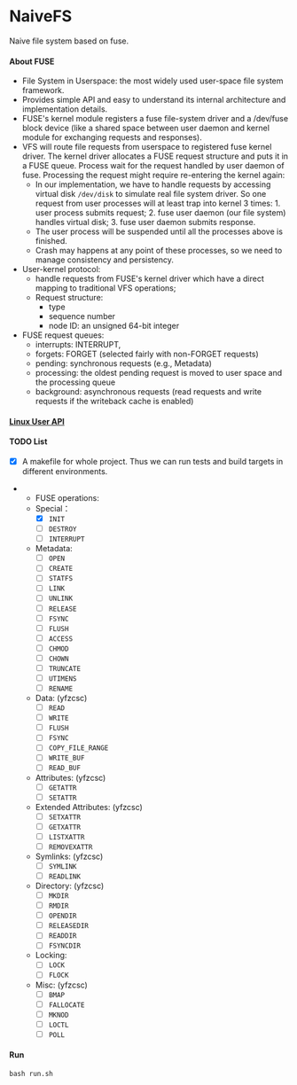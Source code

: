 # NaiveFS
Naive file system based on fuse.
#### About FUSE

- File System in Userspace: the most widely used user-space file system framework.
- Provides simple API and easy to understand its internal architecture and implementation details.
- FUSE's kernel module registers a fuse file-system driver and a /dev/fuse block device (like a shared space between user daemon and kernel module for exchanging requests and responses).
- VFS will route file requests from userspace to registered fuse kernel driver. The kernel driver allocates a FUSE request structure and puts it in a FUSE queue. Process wait for the request handled by user daemon of fuse. Processing the request might require re-entering the kernel again:
  - In our implementation, we have to handle requests by accessing virtual disk `/dev/disk` to simulate real file system driver. So one request from user processes will at least trap into kernel 3 times: 1. user process submits request; 2. fuse user daemon (our file system) handles virtual disk; 3. fuse user daemon submits response.
  - The user process will be suspended until all the processes above is finished.
  - Crash may happens at any point of these processes, so we need to manage consistency and persistency.
- User-kernel protocol:
  - handle requests from FUSE's kernel driver which have a direct mapping to traditional VFS operations;
  - Request structure:
    - type
    - sequence number
    - node ID: an unsigned 64-bit integer
- FUSE request queues:
  - interrupts: INTERRUPT, 
  - forgets: FORGET (selected fairly with non-FORGET requests)
  - pending: synchronous requests (e.g., Metadata)
  - processing: the oldest pending request is moved to user space and the processing queue
  - background: asynchronous requests (read requests and write requests if the writeback cache is enabled)

#### [Linux User API](https://man7.org/linux/man-pages/man2)
#### TODO List

- [x] A makefile for whole project. Thus we can run tests and build targets in different environments.

- - FUSE operations:
  - Special：
    - [x] `INIT`
    - [ ] `DESTROY`
    - [ ] `INTERRUPT`
  - Metadata:
    - [ ] `OPEN`
    - [ ] `CREATE`
    - [ ] `STATFS`
    - [ ] `LINK`
    - [ ] `UNLINK`
    - [ ] `RELEASE`
    - [ ] `FSYNC`
    - [ ] `FLUSH`
    - [ ] `ACCESS`
    - [ ] `CHMOD`
    - [ ] `CHOWN`
    - [ ] `TRUNCATE`
    - [ ] `UTIMENS`
    - [ ] `RENAME`
  - Data: (yfzcsc)
    - [ ] `READ`
    - [ ] `WRITE`
    - [ ] `FLUSH`
    - [ ] `FSYNC`
    - [ ] `COPY_FILE_RANGE`
    - [ ] `WRITE_BUF`
    - [ ] `READ_BUF`
  - Attributes: (yfzcsc)
    - [ ] `GETATTR`
    - [ ] `SETATTR`
  - Extended Attributes: (yfzcsc)
    - [ ] `SETXATTR`
    - [ ] `GETXATTR`
    - [ ] `LISTXATTR`
    - [ ] `REMOVEXATTR`
  - Symlinks: (yfzcsc)
    - [ ] `SYMLINK`
    - [ ] `READLINK`
  - Directory: (yfzcsc)
    - [ ] `MKDIR`
    - [ ] `RMDIR`
    - [ ] `OPENDIR` 
    - [ ] `RELEASEDIR`
    - [ ] `READDIR`
    - [ ] `FSYNCDIR`
  - Locking:
    - [ ] `LOCK`
    - [ ] `FLOCK`
  - Misc: (yfzcsc)
    - [ ] `BMAP`
    - [ ] `FALLOCATE`
    - [ ] `MKNOD`
    - [ ] `LOCTL`
    - [ ] `POLL`

#### Run

```shell
bash run.sh
```